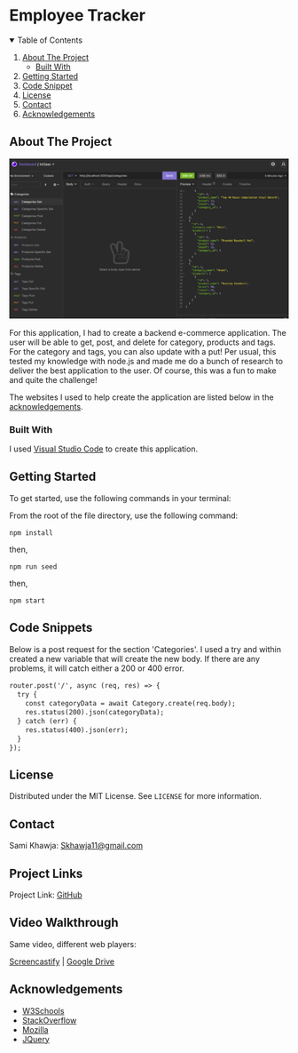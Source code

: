 # Employee Tracker

<!-- TABLE OF CONTENTS -->
<details open="open">
  <summary>Table of Contents</summary>
  <ol>
    <li>
      <a href="#about-the-project">About The Project</a>
      <ul>
        <li><a href="#built-with">Built With</a></li>
      </ul>
    </li>
    <li>
      <a href="#getting-started">Getting Started</a>
    </li>
    <li><a href="#code-snippet">Code Snippet</a></li>
    <li><a href="#license">License</a></li>
    <li><a href="#contact">Contact</a></li>
    <li><a href="#acknowledgements">Acknowledgements</a></li>
  </ol>
</details>



<!-- ABOUT THE PROJECT -->
## About The Project

<img src="./assets/images/webpage.png" alt="Screenshot of terminal">

For this application, I had to create a backend e-commerce application. The user will be able to get, post, and delete for category, products and tags. For the category and tags, you can also update with a put! Per usual, this tested my knowledge with node.js and made me do a bunch of research to deliver the best application to the user. Of course, this was a fun to make and quite the challenge!

The websites I used to help create the application are listed below in the <a href="#acknowledgements">acknowledgements</a>.

### Built With

I used <a href="https://code.visualstudio.com/">Visual Studio Code</a> to create this application.


<!-- GETTING STARTED -->
## Getting Started

To get started, use the following commands in your terminal:

From the root of the file directory, use the following command:
```
npm install
```
then,
```
npm run seed
```
then,
```
npm start
```


<!-- USAGE EXAMPLES -->
## Code Snippets

Below is a post request for the section 'Categories'. I used a try and within created a new variable that will create the new body. If there are any problems, it will catch either a 200 or 400 error.
```
router.post('/', async (req, res) => {
  try {
    const categoryData = await Category.create(req.body);
    res.status(200).json(categoryData);
  } catch (err) {
    res.status(400).json(err);
  }
});
```


<!-- LICENSE -->
## License

Distributed under the MIT License. See `LICENSE` for more information.



<!-- CONTACT -->
## Contact
Sami Khawja: Skhawja11@gmail.com


## Project Links
Project Link: [GitHub](https://github.com/samikhawja/e-commerce)


## Video Walkthrough
Same video, different web players:

[Screencastify](https://watch.screencastify.com/v/ToZtILbfEor7P4TeEdbo) | [Google Drive](https://drive.google.com/file/d/1TrFHc_ZaKl9mz9iJCKdE-m_lksamcsuA/view)


<!-- ACKNOWLEDGEMENTS -->
## Acknowledgements
* [W3Schools](https://www.w3schools.com/)
* [StackOverflow](https://stackoverflow.com/)
* [Mozilla](https://developer.mozilla.org/en-US/docs/Web/JavaScript)
* [JQuery](https://jquery.com/)